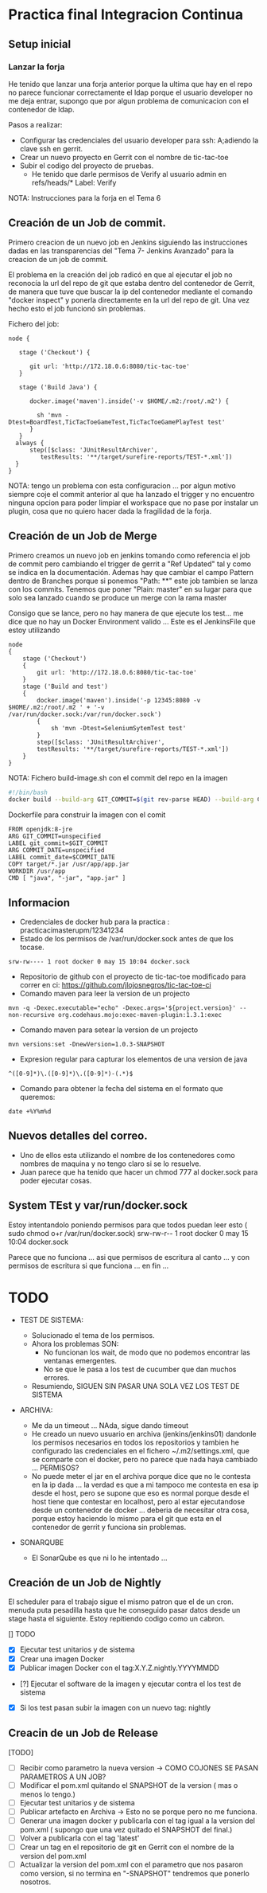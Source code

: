 # Practica final Integracion Continua

## Setup inicial

### Lanzar la forja
 He tenido que lanzar una forja anterior porque la ultima que hay en el repo no parece funcionar correctamente el ldap porque el usuario developer no me deja entrar, supongo que por algun problema de comunicacion con el contenedor de ldap.
 
 Pasos a realizar:
 
- Configurar las credenciales del usuario developer para ssh: A;adiendo la clave ssh en gerrit.
- Crear un nuevo proyecto en Gerrit con el nombre de tic-tac-toe
- Subir el codigo del proyecto de pruebas.
    - He tenido que darle permisos de Verify al usuario admin en refs/heads/* Label: Verify

NOTA: Instrucciones para la forja en el Tema 6
## Creación de un Job de commit.

Primero creacion de un nuevo job en Jenkins siguiendo las instrucciones dadas en las transparencias del "Tema 7- Jenkins Avanzado" para la creacion de un job de commit.

El problema en la creación del job radicó en que al ejecutar el job no reconocía la url del repo de git que estaba dentro del contenedor de Gerrit, de manera que tuve que buscar la ip del contenedor mediante el comando "docker inspect" y ponerla directamente en la url del repo de git.
Una vez hecho esto el job funcionó sin problemas. 

Fichero del job:

```
node {
    
   stage ('Checkout') {
        
      git url: 'http://172.18.0.6:8080/tic-tac-toe'
   }

   stage ('Build Java') {

      docker.image('maven').inside('-v $HOME/.m2:/root/.m2') {

        sh 'mvn -Dtest=BoardTest,TicTacToeGameTest,TicTacToeGamePlayTest test'
      }
   }
  always {
      step([$class: 'JUnitResultArchiver', 
         testResults: '**/target/surefire-reports/TEST-*.xml'])
  }
}
```

NOTA: tengo un problema con esta configuracion ... por algun motivo siempre coje el commit anterior al que ha lanzado el trigger y no encuentro ninguna opcion para poder limpiar el workspace que no pase por instalar un plugin, cosa que no quiero hacer dada la fragilidad de la forja.


## Creación de un Job de Merge

Primero creamos un nuevo job en jenkins tomando como referencia el job de commit pero cambiando el trigger de gerrit a "Ref Updated" tal y como se indica en la documentación.
Ademas hay que cambiar el campo Pattern dentro de Branches porque si ponemos "Path: **" este job tambien se lanza con los commits. Tenemos que poner "Plain: master" en su lugar para que solo sea lanzado cuando se produce un merge con la rama master

Consigo que se lance, pero no hay manera de que ejecute los test... me dice que no hay un Docker Environment valido ... 
Este es el JenkinsFile que estoy utilizando

```
node 
{
    stage ('Checkout')
    {
        git url: 'http://172.18.0.6:8080/tic-tac-toe'
    }
    stage ('Build and test') 
    {
        docker.image('maven').inside('-p 12345:8080 -v $HOME/.m2:/root/.m2 ' + '-v /var/run/docker.sock:/var/run/docker.sock') 
        {
            sh 'mvn -Dtest=SeleniumSytemTest test'
        }
        step([$class: 'JUnitResultArchiver',
        testResults: '**/target/surefire-reports/TEST-*.xml'])
    }
}
```


NOTA: Fichero build-image.sh con el commit del repo en la imagen

```sh
#!/bin/bash
docker build --build-arg GIT_COMMIT=$(git rev-parse HEAD) --build-arg COMMIT_DATE=$(git log -1 --format=%cd --date=format:%Y-%m-%dT%H:%M:%S) -t micaelgallego/curso-ci-ejem2:latest .

```

Dockerfile para construir la imagen con el comit

```
FROM openjdk:8-jre
ARG GIT_COMMIT=unspecified
LABEL git_commit=$GIT_COMMIT
ARG COMMIT_DATE=unspecified
LABEL commit_date=$COMMIT_DATE
COPY target/*.jar /usr/app/app.jar
WORKDIR /usr/app
CMD [ "java", "-jar", "app.jar" ]
```




## Informacion 
* Credenciales de docker hub para la practica : practicacimasterupm/12341234
* Estado de los permisos de /var/run/docker.sock antes de que los tocase.
```
srw-rw---- 1 root docker 0 may 15 10:04 docker.sock
```
* Repositorio de github con el proyecto de tic-tac-toe modificado para correr en ci: https://github.com/jlojosnegros/tic-tac-toe-ci
* Comando maven para leer la version de un projecto
```
mvn -q -Dexec.executable="echo" -Dexec.args='${project.version}' --non-recursive org.codehaus.mojo:exec-maven-plugin:1.3.1:exec
```
* Comando maven para setear la version de un projecto
```
mvn versions:set -DnewVersion=1.0.3-SNAPSHOT
```
* Expresion regular para capturar los elementos de una version de java
```
^([0-9]*)\.([0-9]*)\.([0-9]*)-(.*)$
```
* Comando para obtener la fecha del sistema en el formato que queremos:
```
date +%Y%m%d
```

## Nuevos detalles del correo.
* Uno de ellos esta utilizando el nombre de los contenedores como nombres de maquina y no tengo claro si se lo resuelve.
* Juan parece que ha tenido que hacer un chmod 777 al docker.sock para poder ejecutar cosas.


## System TEst y var/run/docker.sock
Estoy intentandolo poniendo permisos para que todos puedan leer esto ( sudo chmod o+r /var/run/docker.sock)
srw-rw-r-- 1 root docker 0 may 15 10:04 docker.sock

Parece que no funciona ...  asi que permisos de escritura al canto ... 
y con permisos de escritura si que funciona ... en fin ... 


# TODO

* TEST DE SISTEMA:
  * Solucionado el tema de los permisos.
  * Ahora los problemas SON:
	* No funcionan los wait, de modo que no podemos encontrar las ventanas emergentes.
	* No se que le pasa a los test de cucumber que dan muchos errores.
  * Resumiendo, SIGUEN SIN PASAR UNA SOLA VEZ LOS TEST DE SISTEMA
  
* ARCHIVA:
  * Me da un timeout ... NAda, sigue dando timeout
  * He creado un nuevo usuario en archiva (jenkins/jenkins01) dandonle los permisos necesarios en todos los repositorios y tambien he configurado las credenciales en el fichero ~/.m2/settings.xml, que se comparte con el docker, pero no parece que nada haya cambiado ... PERMISOS?
  * No puede meter el jar en el archiva porque dice que no le contesta en la ip dada ... la verdad es que a mi tampoco me contesta en esa ip desde el host, pero se supone que eso es normal porque desde el host tiene que contestar en localhost, pero al estar ejecutandose desde un contenedor de docker ... deberia de necesitar otra cosa, porque estoy haciendo lo mismo para el git que esta en el contenedor de gerrit y funciona sin problemas.

* SONARQUBE
  * El SonarQube es que ni lo he intentado ...


## Creación de un Job de Nightly

El scheduler para el trabajo sigue el mismo patron que el de un cron.
menuda puta pesadilla hasta que he conseguido pasar datos desde un stage hasta el siguiente.
Estoy repitiendo codigo como un cabron.

[] TODO 

- [x] Ejecutar test unitarios y de sistema
- [x] Crear una imagen Docker 
- [x] Publicar imagen Docker con el tag:X.Y.Z.nightly.YYYYMMDD
- [?] Ejecutar el software de la imagen y ejecutar contra el los test de sistema
- [x] Si los test pasan subir la imagen con un nuevo tag: nightly


## Creacin de un Job de Release

[TODO]

- [ ] Recibir como parametro la nueva version -> COMO COJONES SE PASAN PARAMETROS A UN JOB?
- [ ] Modificar el pom.xml quitando el SNAPSHOT de la version ( mas o menos lo tengo.)
- [ ] Ejecutar test unitarios y de sistema
- [ ] Publicar artefacto en Archiva -> Esto no se porque pero no me funciona.
- [ ] Generar una imagen docker y publicarla con el tag igual a la version del pom.xml ( supongo que una vez quitado el SNAPSHOT del final.)
- [ ] Volver a publicarla con el tag 'latest'
- [ ] Crear un tag en el repositorio de git en Gerrit con el nombre de la version del pom.xml
- [ ] Actualizar la version del pom.xml con el parametro que nos pasaron como version, si no termina en "-SNAPSHOT" tendremos que ponerlo nosotros.
